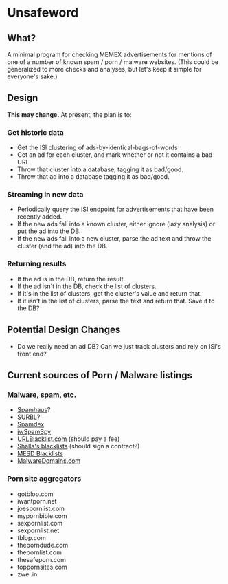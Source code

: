 # Unsafeword
## What?
A minimal program for checking MEMEX advertisements for mentions of one of a number of known spam / porn / malware 
websites. (This could be generalized to more checks and analyses, but let's keep it simple for everyone's sake.)
 
## Design
**This may change.** At present, the plan is to:

### Get historic data
* Get the ISI clustering of ads-by-identical-bags-of-words
* Get an ad for each cluster, and mark whether or not it contains a bad URL
* Throw that cluster into a database, tagging it as bad/good.
* Throw that ad into a database tagging it as bad/good.

### Streaming in new data
* Periodically query the ISI endpoint for advertisements that have been recently added.
* If the new ads fall into a known cluster, either ignore (lazy analysis) or put the ad into the DB.
* If the new ads fall into a new cluster, parse the ad text and throw the cluster (and the ad) into the DB.

### Returning results
* If the ad is in the DB, return the result.
* If the ad isn't in the DB, check the list of clusters.
 * If it's in the list of clusters, get the cluster's value and return that.
 * If it isn't in the list of clusters, parse the text and return that. Save it to the DB?
 
## Potential Design Changes
* Do we really need an ad DB? Can we just track clusters and rely on ISI's front end?


## Current sources of Porn / Malware listings
### Malware, spam, etc.
* [Spamhaus](https://www.spamhaus.org/)?
* [SURBL](http://www.surbl.org/)?
* [Spamdex](http://www.spamdex.co.uk/)
* [jwSpamSpy](http://joewein.net/bl-log/bl-log.htm)
* [URLBlacklist.com](http://urlblacklist.com/) (should pay a fee)
* [Shalla's blacklists](http://www.shallalist.de/) (should sign a contract?)
* [MESD Blacklists](http://www.squidguard.org/blacklists.html)
* [MalwareDomains.com](http://www.malwaredomains.com/)

### Porn site aggregators
* gotblop.com
* iwantporn.net
* joespornlist.com
* mypornbible.com
* sexpornlist.com
* sexpornlist.net
* tblop.com
* theporndude.com
* thepornlist.com
* thesafeporn.com
* toppornsites.com
* zwei.in
